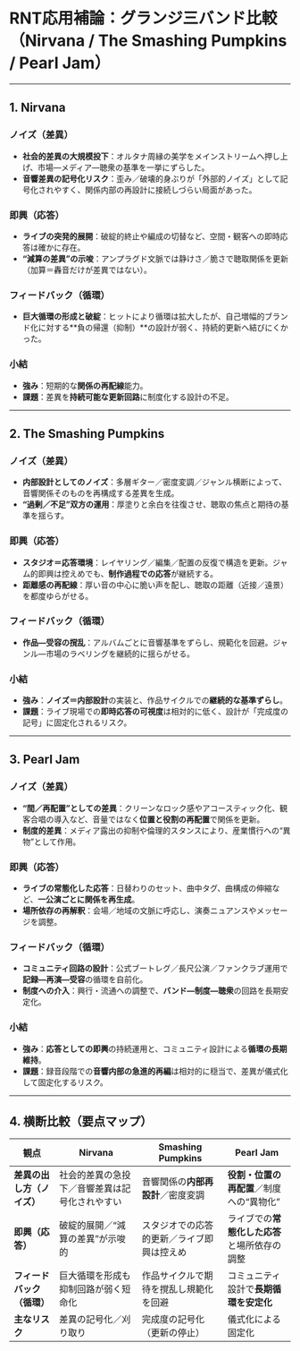 # RNT応用補論：グランジ三バンド比較（Nirvana / The Smashing Pumpkins / Pearl Jam）

---

## 1. Nirvana
### ノイズ（差異）
- **社会的差異の大規模投下**：オルタナ周縁の美学をメインストリームへ押し上げ、市場—メディア—聴衆の基準を一挙にずらした。  
- **音響差異の記号化リスク**：歪み／破壊的身ぶりが「外部的ノイズ」として記号化されやすく、関係内部の再設計に接続しづらい局面があった。

### 即興（応答）
- **ライブの突発的展開**：破綻的終止や編成の切替など、空間・観客への即時応答は確かに存在。  
- **“減算の差異”の示唆**：アンプラグド文脈では静けさ／脆さで聴取関係を更新（加算＝轟音だけが差異ではない）。

### フィードバック（循環）
- **巨大循環の形成と破綻**：ヒットにより循環は拡大したが、自己増幅的ブランド化に対する**負の帰還（抑制）**の設計が弱く、持続的更新へ結びにくかった。

### 小結
- **強み**：短期的な**関係の再配線**能力。  
- **課題**：差異を**持続可能な更新回路**に制度化する設計の不足。

---

## 2. The Smashing Pumpkins
### ノイズ（差異）
- **内部設計としてのノイズ**：多層ギター／密度変調／ジャンル横断によって、音響関係そのものを再構成する差異を生成。  
- **“過剰／不足”双方の運用**：厚塗りと余白を往復させ、聴取の焦点と期待の基準を揺らす。

### 即興（応答）
- **スタジオ＝応答環境**：レイヤリング／編集／配置の反復で構造を更新。ジャム的即興は控えめでも、**制作過程での応答**が継続する。  
- **距離感の再配線**：厚い音の中心に脆い声を配し、聴取の距離（近接／遠景）を都度ゆらがせる。

### フィードバック（循環）
- **作品—受容の撹乱**：アルバムごとに音響基準をずらし、規範化を回避。ジャンル—市場のラベリングを継続的に揺らがせる。

### 小結
- **強み**：**ノイズ＝内部設計**の実装と、作品サイクルでの**継続的な基準ずらし**。  
- **課題**：ライブ現場での**即時応答の可視度**は相対的に低く、設計が「完成度の記号」に固定化されるリスク。

---

## 3. Pearl Jam
### ノイズ（差異）
- **“間／再配置”としての差異**：クリーンなロック感やアコースティック化、観客合唱の導入など、音量ではなく**位置と役割の再配置**で関係を更新。  
- **制度的差異**：メディア露出の抑制や倫理的スタンスにより、産業慣行への“異物”として作用。

### 即興（応答）
- **ライブの常態化した応答**：日替わりのセット、曲中タグ、曲構成の伸縮など、**一公演ごとに関係を再生成**。  
- **場所依存の再解釈**：会場／地域の文脈に呼応し、演奏ニュアンスやメッセージを調整。

### フィードバック（循環）
- **コミュニティ回路の設計**：公式ブートレグ／長尺公演／ファンクラブ運用で**記録—再演—受容**の循環を自前化。  
- **制度への介入**：興行・流通への調整で、**バンド—制度—聴衆**の回路を長期安定化。

### 小結
- **強み**：**応答としての即興**の持続運用と、コミュニティ設計による**循環の長期維持**。  
- **課題**：録音段階での**音響内部の急進的再編**は相対的に穏当で、差異が儀式化して固定化するリスク。

---

## 4. 横断比較（要点マップ）
| 観点 | Nirvana | Smashing Pumpkins | Pearl Jam |
|---|---|---|---|
| **差異の出し方（ノイズ）** | 社会的差異の急投下／音響差異は記号化されやすい | 音響関係の**内部再設計**／密度変調 | **役割・位置の再配置**／制度への“異物化” |
| **即興（応答）** | 破綻的展開／“減算の差異”が示唆的 | スタジオでの応答的更新／ライブ即興は控えめ | ライブでの**常態化した応答**と場所依存の調整 |
| **フィードバック（循環）** | 巨大循環を形成も抑制回路が弱く短命化 | 作品サイクルで期待を撹乱し規範化を回避 | コミュニティ設計で**長期循環を安定化** |
| **主なリスク** | 差異の記号化／刈り取り | 完成度の記号化（更新の停止） | 儀式化による固定化 |

